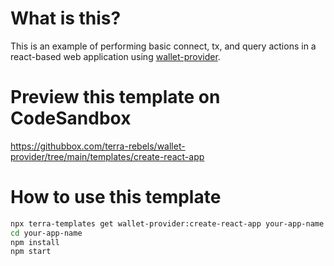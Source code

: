# What is this?

This is an example of performing basic connect, tx, and query actions in a react-based web application using [wallet-provider](https://www.npmjs.com/package/@terra-rebels/wallet-provider).

# Preview this template on CodeSandbox

<https://githubbox.com/terra-rebels/wallet-provider/tree/main/templates/create-react-app>

# How to use this template

```sh
npx terra-templates get wallet-provider:create-react-app your-app-name
cd your-app-name
npm install
npm start
```